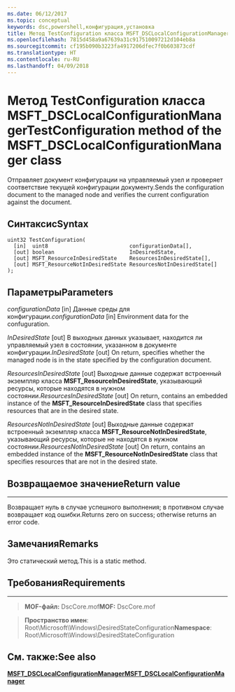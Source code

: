 ```yaml
---
ms.date: 06/12/2017
ms.topic: conceptual
keywords: dsc,powershell,конфигурация,установка
title: Метод TestConfiguration класса MSFT_DSCLocalConfigurationManager
ms.openlocfilehash: 7815d458a9a67639a31c917510097212d104eb8a
ms.sourcegitcommit: cf195b090b3223fa4917206dfec7f0b603873cdf
ms.translationtype: HT
ms.contentlocale: ru-RU
ms.lasthandoff: 04/09/2018
---
```

# <a name="testconfiguration-method-of-the-msftdsclocalconfigurationmanager-class"></a><span data-ttu-id="5869a-103">Метод TestConfiguration класса MSFT_DSCLocalConfigurationManager</span><span class="sxs-lookup"><span data-stu-id="5869a-103">TestConfiguration method of the MSFT_DSCLocalConfigurationManager class</span></span>

<span data-ttu-id="5869a-104">Отправляет документ конфигурации на управляемый узел и проверяет соответствие текущей конфигурации документу.</span><span class="sxs-lookup"><span data-stu-id="5869a-104">Sends the configuration document to the managed node and verifies the current configuration against the document.</span></span>

<a name="syntax"></a><span data-ttu-id="5869a-105">Синтаксис</span><span class="sxs-lookup"><span data-stu-id="5869a-105">Syntax</span></span>
------

```mof
uint32 TestConfiguration(
  [in]  uint8                          configurationData[],
  [out] boolean                        InDesiredState,
  [out] MSFT_ResourceInDesiredState    ResourcesInDesiredState[],
  [out] MSFT_ResourceNotInDesiredState ResourcesNotInDesiredState[]
);
```

<a name="parameters"></a><span data-ttu-id="5869a-106">Параметры</span><span class="sxs-lookup"><span data-stu-id="5869a-106">Parameters</span></span>
----------

<span data-ttu-id="5869a-107">*configurationData* \[in\] Данные среды для конфигурации.</span><span class="sxs-lookup"><span data-stu-id="5869a-107">*configurationData* \[in\] Environment data for the confuguration.</span></span>

<span data-ttu-id="5869a-108">*InDesiredState* \[out\] В выходных данных указывает, находится ли управляемый узел в состоянии, указанном в документе конфигурации.</span><span class="sxs-lookup"><span data-stu-id="5869a-108">*InDesiredState* \[out\] On return, specifies whether the managed node is in the state specified by the configuration document.</span></span>

<span data-ttu-id="5869a-109">*ResourcesInDesiredState* \[out\] Выходные данные содержат встроенный экземпляр класса **MSFT_ResourceInDesiredState**, указывающий ресурсы, которые находятся в нужном состоянии.</span><span class="sxs-lookup"><span data-stu-id="5869a-109">*ResourcesInDesiredState* \[out\] On return, contains an embedded instance of the **MSFT_ResourceInDesiredState** class that specifies resources that are in the desired state.</span></span>

<span data-ttu-id="5869a-110">*ResourcesNotInDesiredState* \[out\] Выходные данные содержат встроенный экземпляр класса **MSFT_ResourceNotInDesiredState**, указывающий ресурсы, которые не находятся в нужном состоянии.</span><span class="sxs-lookup"><span data-stu-id="5869a-110">*ResourcesNotInDesiredState* \[out\] On return, contains an embedded instance of the **MSFT_ResourceNotInDesiredState** class that specifies resources that are not in the desired state.</span></span>

## <a name="return-value"></a><span data-ttu-id="5869a-111">Возвращаемое значение</span><span class="sxs-lookup"><span data-stu-id="5869a-111">Return value</span></span>
------------

<span data-ttu-id="5869a-112">Возвращает нуль в случае успешного выполнения; в противном случае возвращает код ошибки.</span><span class="sxs-lookup"><span data-stu-id="5869a-112">Returns zero on success; otherwise returns an error code.</span></span>

## <a name="remarks"></a><span data-ttu-id="5869a-113">Замечания</span><span class="sxs-lookup"><span data-stu-id="5869a-113">Remarks</span></span>

<span data-ttu-id="5869a-114">Это статический метод.</span><span class="sxs-lookup"><span data-stu-id="5869a-114">This is a static method.</span></span>

## <a name="requirements"></a><span data-ttu-id="5869a-115">Требования</span><span class="sxs-lookup"><span data-stu-id="5869a-115">Requirements</span></span>
------------
><span data-ttu-id="5869a-116">**MOF-файл:** DscCore.mof</span><span class="sxs-lookup"><span data-stu-id="5869a-116">**MOF:** DscCore.mof</span></span>

><span data-ttu-id="5869a-117">**Пространство имен**: Root\Microsoft\Windows\DesiredStateConfiguration</span><span class="sxs-lookup"><span data-stu-id="5869a-117">**Namespace**: Root\Microsoft\Windows\DesiredStateConfiguration</span></span>


## <a name="see-also"></a><span data-ttu-id="5869a-118">См. также:</span><span class="sxs-lookup"><span data-stu-id="5869a-118">See also</span></span>


[<span data-ttu-id="5869a-119">**MSFT_DSCLocalConfigurationManager**</span><span class="sxs-lookup"><span data-stu-id="5869a-119">**MSFT_DSCLocalConfigurationManager**</span></span>](msft-dsclocalconfigurationmanager.md)